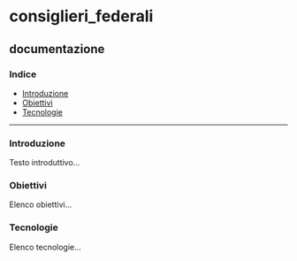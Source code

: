 # consiglieri_federali


## documentazione
### Indice
- [Introduzione](#introduzione)
- [Obiettivi](#obiettivi)
- [Tecnologie](#tecnologie)

---

### Introduzione
Testo introduttivo...

### Obiettivi
Elenco obiettivi...

### Tecnologie
Elenco tecnologie...
